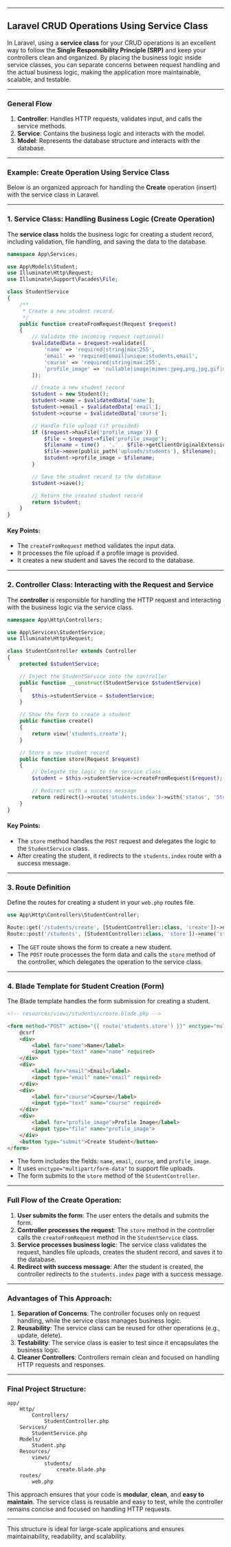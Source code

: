 
---

## Laravel CRUD Operations Using Service Class

In Laravel, using a **service class** for your CRUD operations is an excellent way to follow the **Single Responsibility Principle (SRP)** and keep your controllers clean and organized. By placing the business logic inside service classes, you can separate concerns between request handling and the actual business logic, making the application more maintainable, scalable, and testable.

---

### General Flow

1. **Controller**: Handles HTTP requests, validates input, and calls the service methods.
2. **Service**: Contains the business logic and interacts with the model.
3. **Model**: Represents the database structure and interacts with the database.

---

### Example: Create Operation Using Service Class

Below is an organized approach for handling the **Create** operation (insert) with the service class in Laravel.

---

### 1. **Service Class: Handling Business Logic (Create Operation)**

The **service class** holds the business logic for creating a student record, including validation, file handling, and saving the data to the database.

```php
namespace App\Services;

use App\Models\Student;
use Illuminate\Http\Request;
use Illuminate\Support\Facades\File;

class StudentService
{
    /**
     * Create a new student record.
     */
    public function createFromRequest(Request $request)
    {
        // Validate the incoming request (optional)
        $validatedData = $request->validate([
            'name' => 'required|string|max:255',
            'email' => 'required|email|unique:students,email',
            'course' => 'required|string|max:255',
            'profile_image' => 'nullable|image|mimes:jpeg,png,jpg,gif|max:2048', // image validation
        ]);

        // Create a new student record
        $student = new Student();
        $student->name = $validatedData['name'];
        $student->email = $validatedData['email'];
        $student->course = $validatedData['course'];

        // Handle file upload (if provided)
        if ($request->hasFile('profile_image')) {
            $file = $request->file('profile_image');
            $filename = time() . '.' . $file->getClientOriginalExtension();
            $file->move(public_path('uploads/students'), $filename);
            $student->profile_image = $filename;
        }

        // Save the student record to the database
        $student->save();

        // Return the created student record
        return $student;
    }
}
```

#### Key Points:

* The `createFromRequest` method validates the input data.
* It processes the file upload if a profile image is provided.
* It creates a new student and saves the record to the database.

---

### 2. **Controller Class: Interacting with the Request and Service**

The **controller** is responsible for handling the HTTP request and interacting with the business logic via the service class.

```php
namespace App\Http\Controllers;

use App\Services\StudentService;
use Illuminate\Http\Request;

class StudentController extends Controller
{
    protected $studentService;

    // Inject the StudentService into the controller
    public function __construct(StudentService $studentService)
    {
        $this->studentService = $studentService;
    }

    // Show the form to create a student
    public function create()
    {
        return view('students.create');
    }

    // Store a new student record
    public function store(Request $request)
    {
        // Delegate the logic to the service class
        $student = $this->studentService->createFromRequest($request);

        // Redirect with a success message
        return redirect()->route('students.index')->with('status', 'Student created successfully!');
    }
}
```

#### Key Points:

* The `store` method handles the `POST` request and delegates the logic to the `StudentService` class.
* After creating the student, it redirects to the `students.index` route with a success message.

---

### 3. **Route Definition**

Define the routes for creating a student in your `web.php` routes file.

```php
use App\Http\Controllers\StudentController;

Route::get('/students/create', [StudentController::class, 'create'])->name('students.create');
Route::post('/students', [StudentController::class, 'store'])->name('students.store');
```

* The `GET` route shows the form to create a new student.
* The `POST` route processes the form data and calls the `store` method of the controller, which delegates the operation to the service class.

---

### 4. **Blade Template for Student Creation (Form)**

The Blade template handles the form submission for creating a student.

```html
<!-- resources/views/students/create.blade.php -->

<form method="POST" action="{{ route('students.store') }}" enctype="multipart/form-data">
    @csrf
    <div>
        <label for="name">Name</label>
        <input type="text" name="name" required>
    </div>
    <div>
        <label for="email">Email</label>
        <input type="email" name="email" required>
    </div>
    <div>
        <label for="course">Course</label>
        <input type="text" name="course" required>
    </div>
    <div>
        <label for="profile_image">Profile Image</label>
        <input type="file" name="profile_image">
    </div>
    <button type="submit">Create Student</button>
</form>
```

* The form includes the fields: `name`, `email`, `course`, and `profile_image`.
* It uses `enctype="multipart/form-data"` to support file uploads.
* The form submits to the `store` method of the `StudentController`.

---

### Full Flow of the **Create** Operation:

1. **User submits the form**: The user enters the details and submits the form.
2. **Controller processes the request**: The `store` method in the controller calls the `createFromRequest` method in the `StudentService` class.
3. **Service processes business logic**: The service class validates the request, handles file uploads, creates the student record, and saves it to the database.
4. **Redirect with success message**: After the student is created, the controller redirects to the `students.index` page with a success message.

---

### Advantages of This Approach:

1. **Separation of Concerns**: The controller focuses only on request handling, while the service class manages business logic.
2. **Reusability**: The service class can be reused for other operations (e.g., update, delete).
3. **Testability**: The service class is easier to test since it encapsulates the business logic.
4. **Cleaner Controllers**: Controllers remain clean and focused on handling HTTP requests and responses.

---

### Final Project Structure:

```text
app/
    Http/
        Controllers/
            StudentController.php
    Services/
        StudentService.php
    Models/
        Student.php
    Resources/
        views/
            students/
                create.blade.php
    routes/
        web.php
```

This approach ensures that your code is **modular**, **clean**, and **easy to maintain**. The service class is reusable and easy to test, while the controller remains concise and focused on handling HTTP requests.

---

This structure is ideal for large-scale applications and ensures maintainability, readability, and scalability.
